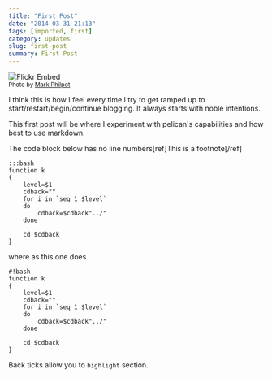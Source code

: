 ```yaml
---
title: "First Post"
date: "2014-03-31 21:13"
tags: [imported, first]
category: updates
slug: first-post
summary: First Post
---
```


![Flickr Embed](https://farm8.staticflickr.com/7396/11499467863_35b58084ea_z_d.jpg "Superman")
<br/> <small class="caption-text muted">Photo by
<a href="https://www.flickr.com/photos/markphilpot/">Mark Philpot</a></small>

I think this is how I feel every time I try to get ramped up to
start/restart/begin/continue blogging. It always starts with noble intentions.

This first post will be where I experiment with pelican's capabilities and how
best to use markdown.

The code block below has no line numbers[ref]This is a footnote[/ref]

    :::bash
    function k
    {
        level=$1
        cdback=""
        for i in `seq 1 $level`
        do
            cdback=$cdback"../"
        done

        cd $cdback
    }

where as this one does

    #!bash
    function k
    {
        level=$1
        cdback=""
        for i in `seq 1 $level`
        do
            cdback=$cdback"../"
        done

        cd $cdback
    }

Back ticks allow you to `highlight` section.
